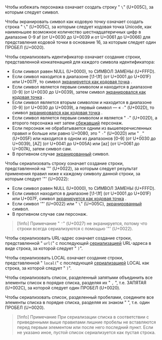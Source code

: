 Чтобы избежать персонажа означает создать строку " `\`" (U+005C), за которым следует символ.

Чтобы экранировать символ как кодовую точку означает создать строка " `\`" (U+005C), за которым следует кодовая точка Unicode, как наименьшее возможное количество шестнадцатеричных цифр в диапазоне 0-9 af (от U+0030 до U+0039 и от U+0061 до U+0066) для представления кодовой точки в основание 16, за которым следует один ПРОБЕЛ (U+0020).

Чтобы сериализовать идентификатор означает создание строки, представленной конкатенацией для каждого символа идентификатора:

- Если символ равен NULL (U+0000), то СИМВОЛ ЗАМЕНЫ (U+FFFD).
- Если символ находится в диапазоне [\1-\1f] (от U+0001 до U+001F) или U+007F, то символ [экранируется как кодовая точка](https://drafts.csswg.org/cssom/#escape-a-character-as-code-point) .
- Если символ является первым символом и находится в диапазоне [0-9] (от U+0030 до U+0039), затем символ [экранировался как кодовая точка](https://drafts.csswg.org/cssom/#escape-a-character-as-code-point) .
- Если символ является вторым символом и находится в диапазоне [0-9] (от U+0030 до U+0039), а первый символ — « `-`" (U+002D), то символ [экранировался как кодовая точка](https://drafts.csswg.org/cssom/#escape-a-character-as-code-point) .
- Если символ является первым символом и является " `-`" (U+002D), а второго персонажа нет затем [сбежавший](https://drafts.csswg.org/cssom/#escape-a-character) персонаж.
- Если персонаж не обрабатывается одним из вышеперечисленных правил и больше или равно U+0080, это " `-`" (U+002D) или " `_`" (U+005F) или находится в одном из диапазонов [0–9] (от U+0030 до U+0039), [AZ] (от U+0041 до U+005A) или \[az] (от U+0061 до U+007A), затем символ сам.
- В противном случае [экранированный](https://drafts.csswg.org/cssom/#escape-a-character) символ.

Чтобы сериализовать строку означает создание строки, представленной на '"' (U+0022), за которым следует результат применения правил ниже к каждому символу данной строки, за которым следует '"' (U+0022):

- Если символ равен NULL (U+0000), то СИМВОЛ ЗАМЕНЫ (U+FFFD).
- Если символ находится в диапазоне [\1-\1f] (от U+0001 до U+001F) или U+007F, символ [экранируется как кодовая точка](https://drafts.csswg.org/cssom/#escape-a-character-as-code-point) .
- Если символ '"' (U+0022) или " `\`" (U+005C), [экранированный](https://drafts.csswg.org/cssom/#escape-a-character) символ.
- В противном случае сам персонаж.

> [!info] Примечание
> " `'`" (U+0027) не экранируется, потому что строки всегда сериализуются с помощью '"' (U+0022).

Чтобы сериализовать URL-адрес означает создание строки, представленной " `url(`" с последующей [сериализацией](https://drafts.csswg.org/cssom/#serialize-a-string) URL-адреса в виде строка, за которой следует " `)`".

Чтобы сериализовать LOCAL означает создание строки, представленной " `local(`" с последующей [сериализацией](https://drafts.csswg.org/cssom/#serialize-a-string) LOCAL как строка, за которой следует " `)`".

Чтобы сериализовать список, разделенный запятыми объединить все элементы список в порядке списка, разделяя их " `,` ", т.е. ЗАПЯТАЯ (U+002C), за которой следует один ПРОБЕЛ (U+0020).

Чтобы сериализовать список, разделенный пробелами, [](https://drafts.csswg.org/cssom/#serialize-a-whitespace-separated-list) соедините все элементы списка в порядке списка, разделяя их знаком " ", т.е. один ПРОБЕЛ (U+0020).

> [!info] Примечание
> При сериализации списка в соответствии с приведенными выше правилами лишние пробелы не вставляются перед первым элементом или после него последний пункт. Если не указано иное, пустой список сериализуется как пустая строка.
